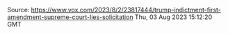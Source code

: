 Source: https://www.vox.com/2023/8/2/23817444/trump-indictment-first-amendment-supreme-court-lies-solicitation
Thu, 03 Aug 2023 15:12:20 GMT
